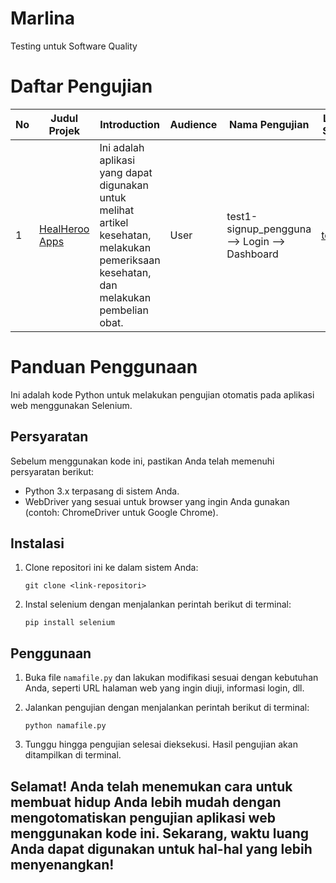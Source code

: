# Marlina
Testing untuk Software Quality
# Daftar Pengujian

| No  | Judul Projek        | Introduction                                                       | Audience | Nama Pengujian                | Link SQA                                                                                             |
| --- | ------------------- | ------------------------------------------------------------------ | -------- | ----------------------------- | ---------------------------------------------------------------------------------------------------- |
| 1   | [HealHeroo Apps](https://healhero.my.id/) | Ini adalah aplikasi yang dapat digunakan untuk melihat artikel kesehatan, melakukan pemeriksaan kesehatan, dan melakukan pembelian obat. | User   | test1-signup_pengguna --> Login --> Dashboard | [test1](https://github.com/Software-Quality-Baik/Marlina/tree/main/HealHerooApp/Test_signUpHealHeroo) |

# Panduan Penggunaan

Ini adalah kode Python untuk melakukan pengujian otomatis pada aplikasi web menggunakan Selenium.

## Persyaratan

Sebelum menggunakan kode ini, pastikan Anda telah memenuhi persyaratan berikut:

- Python 3.x terpasang di sistem Anda.
- WebDriver yang sesuai untuk browser yang ingin Anda gunakan (contoh: ChromeDriver untuk Google Chrome).

## Instalasi

1. Clone repositori ini ke dalam sistem Anda:

   ```
   git clone <link-repositori>
   ```

2. Instal selenium dengan menjalankan perintah berikut di terminal:

   ```
   pip install selenium
   ```

## Penggunaan

1. Buka file `namafile.py` dan lakukan modifikasi sesuai dengan kebutuhan Anda, seperti URL halaman web yang ingin diuji, informasi login, dll.

2. Jalankan pengujian dengan menjalankan perintah berikut di terminal:

   ```
   python namafile.py
   ```

3. Tunggu hingga pengujian selesai dieksekusi. Hasil pengujian akan ditampilkan di terminal.

## Selamat! Anda telah menemukan cara untuk membuat hidup Anda lebih mudah dengan mengotomatiskan pengujian aplikasi web menggunakan kode ini. Sekarang, waktu luang Anda dapat digunakan untuk hal-hal yang lebih menyenangkan!